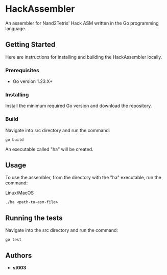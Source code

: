 # HackAssembler

An assembler for Nand2Tetris' Hack ASM written in the Go programming language.

## Getting Started

Here are instructions for installing and building the HackAssembler locally.

### Prerequisites

* Go version 1.23.X+

### Installing

Install the minimum required Go version and download the repository.

### Build

Navigate into src directory and run the command:

```
go build
```

An executable called "ha" will be created.

## Usage

To use the assembler, from the directory with the "ha" executable, run the command:

Linux/MacOS
```
./ha <path-to-asm-file>
```

## Running the tests

Navigate into the src directory and run the command:

```
go test
```

## Authors

* **st003**
